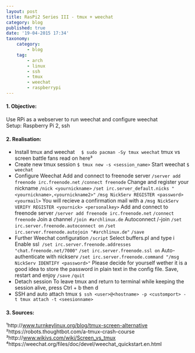```yaml
---
layout: post
title: RasPi2 Series III - tmux + weechat
category: blog
published: true
date: '19-04-2015 17:34'
taxonomy:
    category:
        - blog
    tag:
        - arch
        - linux
        - ssh
        - tmux
        - weechat
        - raspberrypi
---
```

<!--excerpt-->
#### 1. Objective: 
Use RPi as a webserver to run weechat and configure weechat
Setup: Raspberry Pi 2, ssh
#### 2. Realisation:
* Install tmux and weechat 
`$ sudo pacman -Sy tmux weechat`
tmux vs screen battle fans read on here³
* Create new tmux session
`$ tmux new -s <session_name>`
Start weechat
`$ weechat`
* Configure Weechat
Add and connect to freenode server
`/server add freenode irc.freenode.net`
`/connect freenode`
Change and register your nickname
`/nick <yournickname>`
`/set irc.server_default.nicks "<yournickname>,<yournickname2>"`
`/msg NickServ REGISTER <password> <yourmail>`
You will recieve a confirmation mail with a <personalkey>
`/msg NickServ VERIFY REGISTER <yournick> <personalkey>`
Add and connect to freenode server
`/server add freenode irc.freenode.net`
`/connect freenode`
Join a channel
`/join #archlinux.de`
Autoconnect /-join
`/set irc.server.freenode.autoconnect on`
`/set irc.server.freenode.autojoin "#archlinux.de"`
`/save`
* Further Weechat configuration
`/script`
Select buffers.pl and type i 
Enable ssl 
`/set irc.server.freenode.addresses "chat.freenode.net/7000"`
`/set irc.server.freenode.ssl on`
Auto-authenticate with nickserv
`/set irc.server.freenode.command "/msg NickServ IDENTIFY <password>"`
Please decide for yourself wether it is a good idea to store the password in plain text in the config file.
Save, restart and enjoy
`/save`
`/quit`
* Detach session
To leave tmux and return to terminal while keeping the session alive, press
Ctrl + b then d
* SSH and auto attach tmux
`$ ssh <user>@<hostname> -p <customport> -t tmux attach -t <seesionname>`
#### 3. Sources:
¹http://www.turnkeylinux.org/blog/tmux-screen-alternative
²https://robots.thoughtbot.com/a-tmux-crash-course
³http://www.wikivs.com/wiki/Screen_vs_tmux
⁴https://weechat.org/files/doc/devel/weechat_quickstart.en.html
